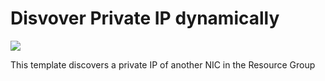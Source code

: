 # Disvover Private IP dynamically

<a href="https://azuredeploy.net" target="_blank">
    <img src="http://azuredeploy.net/deploybutton.png"/>
</a>

This template discovers a private IP of another NIC in the Resource Group
